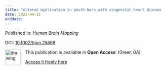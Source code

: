```yaml
---
title: "Altered myelination in youth born with congenital heart disease"
date: 2022-04-12
enddate:
---
```


Published in: *Human Brain Mapping*

DOI: [10.1002/hbm.25866](https://doi.org/10.1002/hbm.25866)

<img src="https://upload.wikimedia.org/wikipedia/commons/thumb/9/90/Open_Access_logo_PLoS_white_green.svg/576px-Open_Access_logo_PLoS_white_green.svg.png" alt="drawing" width="50" align="left"/> &nbsp;&nbsp;&nbsp;This publication is available in **Open Access**! (Green OA)

&nbsp;&nbsp;&nbsp;<a href="https://www.ncbi.nlm.nih.gov/pmc/articles/PMC9248320" download>Access it freely here</a>

